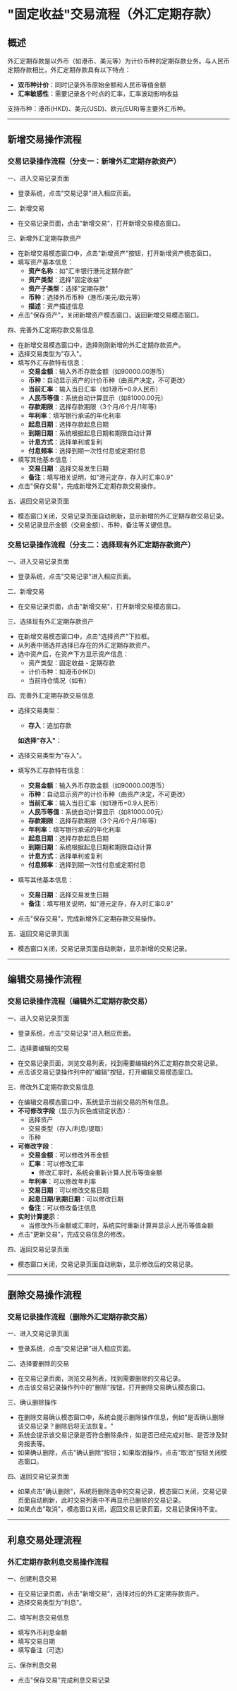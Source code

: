 # "固定收益"交易流程（外汇定期存款）

## 概述

外汇定期存款是以外币（如港币、美元等）为计价币种的定期存款业务。与人民币定期存款相比，外汇定期存款具有以下特点：

- **双币种计价**：同时记录外币原始金额和人民币等值金额
- **汇率敏感性**：需要记录各个时点的汇率，汇率波动影响收益

支持币种：港币(HKD)、美元(USD)、欧元(EUR)等主要外汇币种。

---

## 新增交易操作流程

### 交易记录操作流程（分支一：新增外汇定期存款资产）

一、进入交易记录页面
- 登录系统，点击"交易记录"进入相应页面。

二、新增交易
- 在交易记录页面，点击"新增交易"，打开新增交易模态窗口。

三、新增外汇定期存款资产
- 在新增交易模态窗口中，点击"新增资产"按钮，打开新增资产模态窗口。
- 填写资产基本信息：
  - **资产名称**：如"汇丰银行港元定期存款"
  - **资产类型**：选择"固定收益"
  - **资产子类型**：选择"定期存款"
  - **币种**：选择外币币种（港币/美元/欧元等）
  - **描述**：资产描述信息
- 点击"保存资产"，关闭新增资产模态窗口，返回新增交易模态窗口。

四、完善外汇定期存款交易信息
- 在新增交易模态窗口中，选择刚刚新增的外汇定期存款资产。
- 选择交易类型为"存入"。
- 填写外汇存款特有信息：
  - **交易金额**：输入外币存款金额（如90000.00港币）
  - **币种**：自动显示资产的计价币种（由资产决定，不可更改）
  - **当前汇率**：输入当日汇率（如1港币=0.9人民币）
  - **人民币等值**：系统自动计算显示（如81000.00元）
  - **存款期限**：选择存款期限（3个月/6个月/1年等）
  - **年利率**：填写银行承诺的年化利率
  - **起息日期**：选择存款起息日期
  - **到期日期**：系统根据起息日期和期限自动计算
  - **计息方式**：选择单利或复利
  - **付息频率**：选择到期一次性付息或定期付息
- 填写其他基本信息：
  - **交易日期**：选择交易发生日期
  - **备注**：填写相关说明，如"港元定存，存入时汇率0.9"
- 点击"保存交易"，完成新增外汇定期存款交易操作。

五、返回交易记录页面
- 模态窗口关闭，交易记录页面自动刷新，显示新增的外汇定期存款交易记录。
- 交易记录显示金额（交易金额）、币种，备注等关键信息。

### 交易记录操作流程（分支二：选择现有外汇定期存款资产）

一、进入交易记录页面
- 登录系统，点击"交易记录"进入相应页面。

二、新增交易
- 在交易记录页面，点击"新增交易"，打开新增交易模态窗口。

三、选择现有外汇定期存款资产
- 在新增交易模态窗口中，点击"选择资产"下拉框。
- 从列表中筛选并选择已存在的外汇定期存款资产。
- 选中资产后，在资产下方显示资产信息：
  - 资产类型：固定收益 - 定期存款
  - 计价币种：如港币(HKD)
  - 当前持仓情况（如有）

四、完善外汇定期存款交易信息
- 选择交易类型：
  - **存入**：追加存款
  
  **如选择"存入"**：
- 选择交易类型为"存入"。
- 填写外汇存款特有信息：
  - **交易金额**：输入外币存款金额（如90000.00港币）
  - **币种**：自动显示资产的计价币种（由资产决定，不可更改）
  - **当前汇率**：输入当日汇率（如1港币=0.9人民币）
  - **人民币等值**：系统自动计算显示（如81000.00元）
  - **存款期限**：选择存款期限（3个月/6个月/1年等）
  - **年利率**：填写银行承诺的年化利率
  - **起息日期**：选择存款起息日期
  - **到期日期**：系统根据起息日期和期限自动计算
  - **计息方式**：选择单利或复利
  - **付息频率**：选择到期一次性付息或定期付息
- 填写其他基本信息：
  - **交易日期**：选择交易发生日期
  - **备注**：填写相关说明，如"港元定存，存入时汇率0.9"
- 点击"保存交易"，完成新增外汇定期存款交易操作。
  


五、返回交易记录页面
- 模态窗口关闭，交易记录页面自动刷新，显示新增的交易记录。

---

## 编辑交易操作流程

### 交易记录操作流程（编辑外汇定期存款交易）

一、进入交易记录页面
- 登录系统，点击"交易记录"进入相应页面。

二、选择要编辑的交易
- 在交易记录页面，浏览交易列表，找到需要编辑的外汇定期存款交易记录。
- 点击该交易记录操作列中的"编辑"按钮，打开编辑交易模态窗口。

三、修改外汇定期存款交易信息
- 在编辑交易模态窗口中，系统显示当前交易的所有信息。
- **不可修改字段**（显示为灰色或锁定状态）：
  - 选择资产
  - 交易类型（存入/利息/提取）
  - 币种
- **可修改字段**：
  - **交易金额**：可以修改外币金额
  - **汇率**：可以修改汇率
    - 修改汇率时，系统会重新计算人民币等值金额
  - **年利率**：可以修改年利率
  - **交易日期**：可以修改交易日期
  - **起息日期/到期日期**：可以修改日期
  - **备注**：可以修改备注信息
- **实时计算提示**：
  - 当修改外币金额或汇率时，系统实时重新计算并显示人民币等值金额
- 点击"更新交易"，完成交易信息的修改。

四、返回交易记录页面
- 模态窗口关闭，交易记录页面自动刷新，显示修改后的交易记录。

---

## 删除交易操作流程

### 交易记录操作流程（删除外汇定期存款交易）

一、进入交易记录页面
- 登录系统，点击"交易记录"进入相应页面。

二、选择要删除的交易
- 在交易记录页面，浏览交易列表，找到需要删除的交易记录。
- 点击该交易记录操作列中的"删除"按钮，打开删除交易确认模态窗口。

三、确认删除操作
- 在删除交易确认模态窗口中，系统会提示删除操作信息，例如"是否确认删除该交易记录？删除后将无法恢复。"
- 系统会提示该交易记录是否符合删除条件，如是否已经完成对账、是否涉及财务报表等。
- 如果确认删除，点击"确认删除"按钮；如果取消操作，点击"取消"按钮关闭模态窗口。

四、返回交易记录页面
- 如果点击"确认删除"，系统将删除选中的交易记录，模态窗口关闭，交易记录页面自动刷新，此时交易列表中不再显示已删除的交易记录。
- 如果点击"取消"，模态窗口关闭，返回交易记录页面，交易记录保持不变。
---


## 利息交易处理流程

### 外汇定期存款利息交易操作流程

一、创建利息交易
- 在交易记录页面，点击"新增交易"，选择对应的外汇定期存款资产。
- 选择交易类型为"利息"。

二、填写利息交易信息
  - 填写外币利息金额
  - 填写交易日期
  - 填写备注（可选）


三、保存利息交易
- 点击"保存交易"完成利息交易记录

